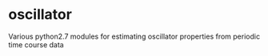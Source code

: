 oscillator
==========

Various python2.7 modules for estimating oscillator properties from periodic time course data

